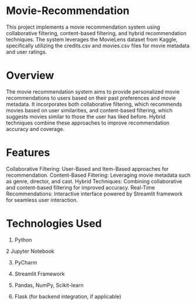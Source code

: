 # Movie-Recommendation

This project implements a movie recommendation system using collaborative filtering, content-based filtering, and hybrid recommendation techniques. The system leverages the MovieLens dataset from Kaggle, specifically utilizing the credits.csv and movies.csv files for movie metadata and user ratings.

# Overview
The movie recommendation system aims to provide personalized movie recommendations to users based on their past preferences and movie metadata. It incorporates both collaborative filtering, which recommends movies based on user similarities, and content-based filtering, which suggests movies similar to those the user has liked before. Hybrid techniques combine these approaches to improve recommendation accuracy and coverage.

# Features
Collaborative Filtering: User-Based and Item-Based approaches for recommendation.
Content-Based Filtering: Leveraging movie metadata such as genre, director, and cast.
Hybrid Techniques: Combining collaborative and content-based filtering for improved accuracy.
Real-Time Recommendations: Interactive interface powered by Streamlit framework for seamless user interaction.

# Technologies Used
1. Python

2 Jupyter Notebook

3. PyCharm

4. Streamlit Framework

5. Pandas, NumPy, Scikit-learn

6. Flask (for backend integration, if applicable)
